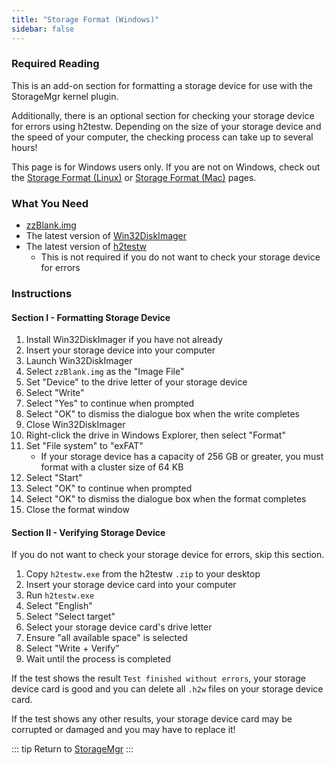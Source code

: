 ```yaml
---
title: "Storage Format (Windows)"
sidebar: false
---
```


### Required Reading

This is an add-on section for formatting a storage device for use with the StorageMgr kernel plugin.

Additionally, there is an optional section for checking your storage device for errors using h2testw. Depending on the size of your storage device and the speed of your computer, the checking process can take up to several hours!

This page is for Windows users only. If you are not on Windows, check out the [Storage Format (Linux)](storage-format-(linux)) or [Storage Format (Mac)](storage-format-(mac)) pages.

### What You Need

* [zzBlank.img](/assets/files/zzBlank.img)
* The latest version of [Win32DiskImager](https://sourceforge.net/projects/win32diskimager/)
* The latest version of [h2testw](http://www.heise.de/ct/Redaktion/bo/downloads/h2testw_1.4.zip)
    + This is not required if you do not want to check your storage device for errors

### Instructions

#### Section I - Formatting Storage Device

1. Install Win32DiskImager if you have not already
1. Insert your storage device into your computer
1. Launch Win32DiskImager
1. Select `zzBlank.img` as the "Image File"
1. Set "Device" to the drive letter of your storage device
1. Select "Write"
1. Select "Yes" to continue when prompted
1. Select "OK" to dismiss the dialogue box when the write completes
1. Close Win32DiskImager
1. Right-click the drive in Windows Explorer, then select "Format"
1. Set "File system" to "exFAT"
    + If your storage device has a capacity of 256 GB or greater, you must format with a cluster size of 64 KB
1. Select "Start"
1. Select "OK" to continue when prompted
1. Select "OK" to dismiss the dialogue box when the format completes
1. Close the format window

#### Section II - Verifying Storage Device

If you do not want to check your storage device for errors, skip this section.

1. Copy `h2testw.exe` from the h2testw `.zip` to your desktop
1. Insert your storage device card into your computer
1. Run `h2testw.exe`
1. Select "English"
1. Select "Select target"
1. Select your storage device card's drive letter
1. Ensure "all available space" is selected
1. Select "Write + Verify"
1. Wait until the process is completed

If the test shows the result `Test finished without errors`, your storage device card is good and you can delete all `.h2w` files on your storage device card.

If the test shows any other results, your storage device card may be corrupted or damaged and you may have to replace it!

::: tip
Return to [StorageMgr](storagemgr)
:::

